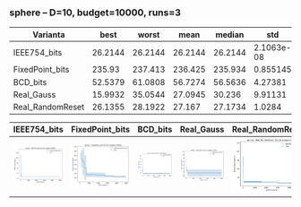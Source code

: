 ### sphere – D=10, budget=10000, runs=3

| Varianta | best | worst | mean | median | std |
|----------|----------|-------|------|--------|-----|
| IEEE754_bits | 26.2144 | 26.2144 | 26.2144 | 26.2144 | 2.1063e-08 |
| FixedPoint_bits | 235.93 | 237.413 | 236.425 | 235.934 | 0.855145 |
| BCD_bits | 52.5379 | 61.0808 | 56.7274 | 56.5636 | 4.27381 |
| Real_Gauss | 15.9932 | 35.0544 | 27.0945 | 30.236 | 9.91131 |
| Real_RandomReset | 26.1355 | 28.1922 | 27.167 | 27.1734 | 1.0284 |

| IEEE754_bits | FixedPoint_bits | BCD_bits | Real_Gauss | Real_RandomReset |
| --- | --- | --- | --- | --- |
| ![IEEE754_bits](IEEE754_bits.png) | ![FixedPoint_bits](FixedPoint_bits.png) | ![BCD_bits](BCD_bits.png) | ![Real_Gauss](Real_Gauss.png) | ![Real_RandomReset](Real_RandomReset.png) |

